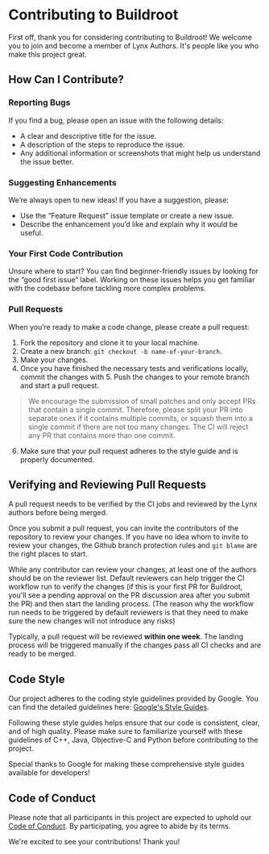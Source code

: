 # Contributing to Buildroot

First off, thank you for considering contributing to Buildroot! We welcome you to join and become a member of Lynx Authors. It's people like you who make this project great.

## How Can I Contribute?

### Reporting Bugs

If you find a bug, please open an issue with the following details:
- A clear and descriptive title for the issue.
- A description of the steps to reproduce the issue.
- Any additional information or screenshots that might help us understand the issue better.

### Suggesting Enhancements

We’re always open to new ideas! If you have a suggestion, please:
- Use the “Feature Request” issue template or create a new issue.
- Describe the enhancement you’d like and explain why it would be useful.

### Your First Code Contribution

Unsure where to start? You can find beginner-friendly issues by looking for the “good first issue” label. Working on these issues helps you get familiar with the codebase before tackling more complex problems.

### Pull Requests

When you’re ready to make a code change, please create a pull request:
1. Fork the repository and clone it to your local machine.
2. Create a new branch: `git checkout -b name-of-your-branch`.
3. Make your changes.
4. Once you have finished the necessary tests and verifications locally, commit the changes with 5. Push the changes to your remote branch and start a pull request.
> We encourage the submission of small patches and only accept PRs that contain a single commit. Therefore, please split your PR into separate ones if it contains multiple commits, or squash them into a single commit if there are not too many changes.
> The CI will reject any PR that contains more than one commit.
6. Make sure that your pull request adheres to the style guide and is properly documented.

## Verifying and Reviewing Pull Requests

A pull request needs to be verified by the CI jobs and reviewed by the Lynx authors before being merged.

Once you submit a pull request, you can invite the contributors of the repository to review your changes. If you have no idea whom to invite to review your changes, the Github branch protection rules and `git blame` are the right places to start.

While any contributor can review your changes, at least one of the authors should be on the reviewer list. Default reviewers can help trigger the CI workflow run to verify the changes (if this is your first PR for Buildroot, you'll see a pending approval on the PR discussion area after you submit the PR) and then start the landing process. (The reason why the workflow run needs to be triggered by default reviewers is that they need to make sure the new changes will not introduce any risks)

Typically, a pull request will be reviewed **within one week**. The landing process will be triggered manually if the changes pass all CI checks and are ready to be merged.

## Code Style

Our project adheres to the coding style guidelines provided by Google.
You can find the detailed guidelines here: [Google's Style Guides](https://google.github.io/styleguide/).

Following these style guides helps ensure that our code is consistent, clear, and of high quality.
Please make sure to familiarize yourself with these guidelines of C++, Java, Objective-C and Python before contributing to the project.

Special thanks to Google for making these comprehensive style guides available for developers!


## Code of Conduct

Please note that all participants in this project are expected to uphold our [Code of Conduct](CODE_OF_CONDUCT.md). By participating, you agree to abide by its terms.


We're excited to see your contributions! Thank you!